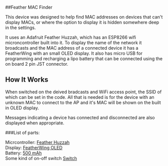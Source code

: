 ##Feather MAC Finder

This device was designed to help find MAC addresses on devices that can't display MACs, or where the option to display it is hidden somewhere deep in the settings.

It uses an Adafruit Feather Huzzah, which has an ESP8266 wifi microncontroller built into it. To display the name of the network it broadcasts and the MAC address of a connected device it has a FeatherWing with an small OLED display. It also has micro USB for programming and recharging a lipo battery that can be connected using the on board 2 pin JST connector.

<h2>How It Works</h2>

When switched on the deived bradcasts and WiFi access point, the SSID of which can be set in the code. All that is needed is for the device with an unknown MAC to connect to the AP and it's MAC will be shown on the built in OLED display.

Messages indicating a device has connected and disconnected are also displayed when appropriate.

###List of parts:

Micrcontroller: [Feather Huzzah](https://www.adafruit.com/product/2821)
<br>Display: [FeatherWing OLED](https://www.adafruit.com/product/3045)
<br>Battery: [500 mAh](https://www.adafruit.com/product/1578)
<br>Some kind of on-off switch [Switch](https://www.adafruit.com/product/805)
